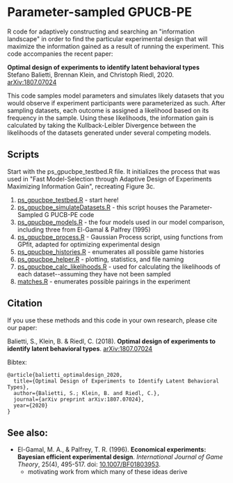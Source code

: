 # Parameter-sampled GPUCB-PE

R code for adaptively constructing and searching an "information landscape"
in order to find the particular experimental design that will maximize the
information gained as a result of running the experiment. This code accompanies
the recent paper: 

**Optimal design of experiments to identify latent behavioral types**\
Stefano Balietti, Brennan Klein, and Christoph Riedl, 2020.\
[arXiv:1807.07024](https://arxiv.org/abs/1807.07024)

This code samples model parameters and simulates likely datasets that you would 
observe if experiment participants were parameterized as such. After sampling 
datasets, each outcome is assigned a likelihood based on its frequency in the 
sample. Using these likelihoods, the information gain is calculated by taking 
the Kullback-Leibler Divergence between the likelihoods of the datasets 
generated under several competing models.  

## Scripts

Start with the ps_gpucbpe_testbed.R file. It initializes the process that was 
used in "Fast Model-Selection through Adaptive Design of Experiments Maximizing 
Information Gain", recreating Figure 3c. 

1. [ps_gpucbpe_testbed.R](https://github.com/jkbren/ps-gpucbpe/blob/master/ps-gpucbpe/PS_GPUCBPE/R_CODE/ps_gpucbpe_testbed.R) - start here!
2. [ps_gpucbpe_simulateDatasets.R](https://github.com/jkbren/ps-gpucbpe/blob/master/ps-gpucbpe/PS_GPUCBPE/R_CODE/ps_gpucbpe_simulateDatasets.R) - this script houses the Parameter-Sampled G
PUCB-PE code
3. [ps_gpucbpe_models.R](https://github.com/jkbren/ps-gpucbpe/blob/master/ps-gpucbpe/PS_GPUCBPE/R_CODE/ps_gpucbpe_models.R) - the four models used in our model comparison, 
including three from El-Gamal & Palfrey (1995)
4. [ps_gpucbpe_process.R](https://github.com/jkbren/ps-gpucbpe/blob/master/ps-gpucbpe/PS_GPUCBPE/R_CODE/ps_gpucbpe_process.R) - Gaussian Process script, using functions from GPfit, 
adapted for optimizing experimental design 
5. [ps_gpucbpe_histories.R](https://github.com/jkbren/ps-gpucbpe/blob/master/ps-gpucbpe/PS_GPUCBPE/R_CODE/ps_gpucbpe_histories.R) - enumerates all possible game histories 
6. [ps_gpucbpe_helper.R](https://github.com/jkbren/ps-gpucbpe/blob/master/ps-gpucbpe/PS_GPUCBPE/R_CODE/ps_gpucbpe_helper.R) - plotting, statistics, and file naming
7. [ps_gpucbpe_calc_likelihoods.R](https://github.com/jkbren/ps-gpucbpe/blob/master/ps-gpucbpe/PS_GPUCBPE/R_CODE/ps_gpucbpe_calc_likelihoods.R) - used for calculating the likelihoods of each
dataset--assuming they have not been sampled
8. [matches.R](https://github.com/jkbren/ps-gpucbpe/blob/master/ps-gpucbpe/PS_GPUCBPE/R_CODE/matches.R) - enumerates possible pairings in the experiment

## Citation   <a name="citation"/>

If you use these methods and this code in your own research, 
please cite our paper:

Balietti, S., Klein, B. & Riedl, C. (2018). **Optimal design of experiments to identify latent behavioral types**. 
[arXiv:1807.07024](https://arxiv.org/abs/1807.07024)

Bibtex: 
```text
@article{balietti_optimaldesign_2020,
  title={Optimal Design of Experiments to Identify Latent Behavioral Types},
  author={Balietti, S.; Klein, B. and Riedl, C.},
  journal={arXiv preprint arXiv:1807.07024},
  year={2020}
}
```

## See also:

* El-Gamal, M. A., & Palfrey, T. R. (1996). **Economical experiments: Bayesian 
efficient experimental design**. *International Journal of Game Theory*, 25(4), 
495-517. doi: [10.1007/BF01803953](https://link.springer.com/article/10.1007/BF01803953).
    + motivating work from which many of these ideas derive
